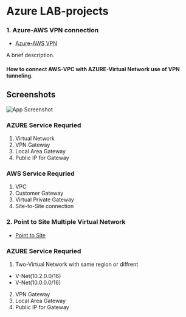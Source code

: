 
# Azure LAB-projects


### 1. Azure-AWS VPN connection

- [Azure-AWS VPN](https://github.com/satishvermacoen/Azure-LAB/tree/main/aws-azure-vpn-connectivity)

A brief description.
#### How to connect AWS-VPC with AZURE-Virtual Network use of VPN tunneling.

## Screenshots

![App Screenshot](https://github.com/satishvermacoen/Azure-LAB/blob/main/aws-azure-vpn-connectivity/img/draw.png)


### AZURE Service Requried 

1. Virtual Network
2. VPN Gateway 
3. Local Area Gateway 
4. Public IP for Gateway

### AWS Service Requried
1. VPC
2. Customer Gateway
3. Virtual Private Gateway
4. Site-to-Site connection


### 2. Point to Site Multiple Virtual Network 

- [Point to Site](https://github.com/satishvermacoen/Azure-LAB/tree/main/Point%20to%20Site%20Multiple-vnet)

### AZURE Service Requried 

1. Two-Virtual Network with same region or diffrent
* V-Net(10.2.0.0/16)
* V-Net(10.0.0.0/16)
2. VPN Gateway 
3. Local Area Gateway 
4. Public IP for Gateway
